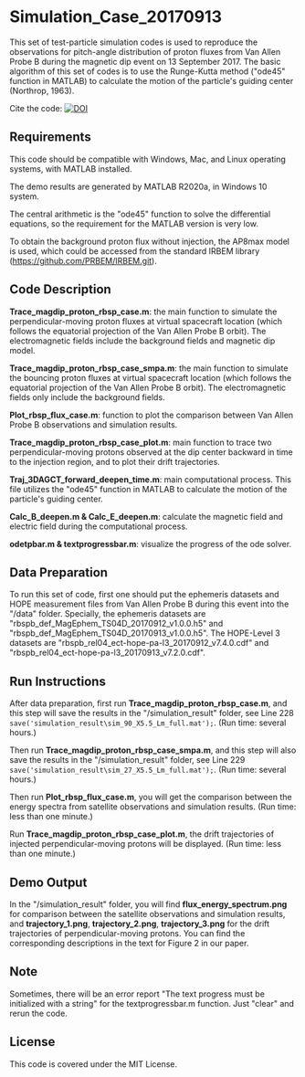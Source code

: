 # Simulation_Case_20170913
This set of test-particle simulation codes is used to reproduce the observations for pitch-angle distribution of proton fluxes from Van Allen Probe B during the magnetic dip event on 13 September 2017. The basic algorithm of this set of codes is to use the Runge-Kutta method ("ode45" function in MATLAB) to calculate the motion of the particle's guiding center (Northrop, 1963). 

Cite the code: [![DOI](https://zenodo.org/badge/435510084.svg)](https://zenodo.org/badge/latestdoi/435510084)

Requirements
------
This code should be compatible with Windows, Mac, and Linux operating systems, with MATLAB installed.

The demo results are generated by MATLAB R2020a, in Windows 10 system.

The central arithmetic is the "ode45" function to solve the differential equations, so the requirement for the MATLAB version is very low.

To obtain the background proton flux without injection, the AP8max model is used, which could be accessed from the standard IRBEM library (https://github.com/PRBEM/IRBEM.git).

Code Description
------
**Trace_magdip_proton_rbsp_case.m**: the main function to simulate the perpendicular-moving proton fluxes at virtual spacecraft location (which follows the equatorial projection of the Van Allen Probe B orbit). The electromagnetic fields include the background fields and magnetic dip model.

**Trace_magdip_proton_rbsp_case_smpa.m**: the main function to simulate the bouncing proton fluxes at virtual spacecraft location (which follows the equatorial projection of the Van Allen Probe B orbit). The electromagnetic fields only include the background fields.

**Plot_rbsp_flux_case.m**: function to plot the comparison between Van Allen Probe B observations and simulation results. 

**Trace_magdip_proton_rbsp_case_plot.m**: main function to trace two perpendicular-moving protons observed at the dip center backward in time to the injection region, and to plot their drift trajectories. 

**Traj_3DAGCT_forward_deepen_time.m**: main computational process. This file utilizes the "ode45" function in MATLAB to calculate the motion of the particle's guiding center.

**Calc_B_deepen.m & Calc_E_deepen.m**: calculate the magnetic field and electric field during the computational process.

**odetpbar.m & textprogressbar.m**: visualize the progress of the ode solver.

Data Preparation
-----------
To run this set of code, first one should put the ephemeris datasets and HOPE measurement files from Van Allen Probe B during this event into the "/data" folder. Specially, the ephemeris datasets are "rbspb_def_MagEphem_TS04D_20170912_v1.0.0.h5" and "rbspb_def_MagEphem_TS04D_20170913_v1.0.0.h5". The HOPE-Level 3 datasets are "rbspb_rel04_ect-hope-pa-l3_20170912_v7.4.0.cdf" and "rbspb_rel04_ect-hope-pa-l3_20170913_v7.2.0.cdf".

Run Instructions
-----
After data preparation, first run **Trace_magdip_proton_rbsp_case.m**, and this step will save the results in the "/simulation_result" folder, see Line 228 `save('simulation_result\sim_90_X5.5_Lm_full.mat');`. (Run time: several hours.)

Then run **Trace_magdip_proton_rbsp_case_smpa.m**, and this step will also save the results in the "/simulation_result" folder, see Line 229 `save('simulation_result\sim_27_X5.5_Lm_full.mat');`. (Run time: several hours.)

Then run **Plot_rbsp_flux_case.m**, you will get the comparison between the energy spectra from satellite observations and simulation results. (Run time: less than one minute.)

Run **Trace_magdip_proton_rbsp_case_plot.m**, the drift trajectories of injected perpendicular-moving protons will be displayed. (Run time: less than one minute.)

Demo Output
-----
In the "/simulation_result" folder, you will find **flux_energy_spectrum.png** for comparison between the satellite observations and simulation results, and **trajectory_1.png**, **trajectory_2.png**, **trajectory_3.png** for the drift trajectories of perpendicular-moving protons. You can find the corresponding descriptions in the text for Figure 2 in our paper.

Note
------
Sometimes, there will be an error report "The text progress must be initialized with a string" for the textprogressbar.m function. Just "clear" and rerun the code.

License
------
This code is covered under the MIT License.
